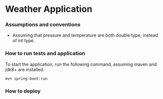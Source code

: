 # Weather Application

### Assumptions and conventions

   - Assuming that pressure and temperature are both double type, instead of int type.

### How to run tests and application

  To start the application, run the following command, assuming maven and jdk8+ are installed.
    
```
mvn spring-boot:run 
```


### How to deploy

